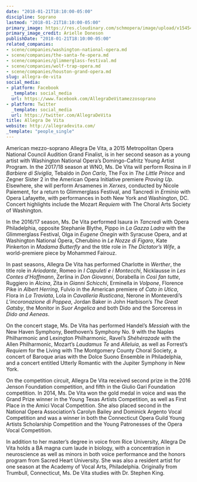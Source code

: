 ```yaml
---
date: "2018-01-21T18:10:00-05:00"
discipline: Soprano
lastmod: "2018-01-21T18:10:00-05:00"
primary_image: https://res.cloudinary.com/schmopera/image/upload/v1545409169/media/webhook-uploads/1516575924342/Allegra-WNO-Headshot-white.jpg.jpg
primary_image_credit: Arielle Doneson
publishDate: "2018-01-21T18:10:00-05:00"
related_companies:
- scene/companies/washington-national-opera.md
- scene/companies/the-santa-fe-opera.md
- scene/companies/glimmerglass-festival.md
- scene/companies/wolf-trap-opera.md
- scene/companies/houston-grand-opera.md
slug: allegra-de-vita
social_media:
- platform: Facebook
  _template: social_media
  url: https://www.facebook.com/AllegraDeVitamezzosoprano
- platform: Twitter
  _template: social_media
  url: https://twitter.com/AllegraDeVita
title: Allegra De Vita
website: http://allegradevita.com/
_template: "people_single"
---
```


American mezzo-soprano Allegra De Vita, a 2015 Metropolitan Opera National Council Audition Grand Finalist, is in her second season as a young artist with Washington National Opera’s Domingo-Cafritz Young Artist Program. In the 2017/18 season at WNO, Ms. De Vita will perform Rosina in *Il Barbiere di Siviglia*, Tebaldo in *Don Carlo*, The Fox in *The Little Prince* and Zegner Sister 2 in the American Opera Initiative premiere *Proving Up*. Elsewhere, she will perform Arsamenes in *Xerxes*, conducted by Nicole Paiement, for a return to Glimmerglass Festival, and Tancredi in *Erminio* with Opera Lafayette, with performances in both New York and Washington, DC. Concert highlights include the Mozart *Requiem* with The Choral Arts Society of Washington. 

In the 2016/17 season, Ms. De Vita performed Isaura in *Tancredi* with Opera Philadelphia, opposite Stephanie Blythe, Pippo in *La Gazza Ladra* with the Glimmerglass Festival, Olga in *Eugene Onegin* with Syracuse Opera, and at Washington National Opera, Cherubino in *Le Nozze di Figaro*, Kate Pinkerton in *Madama Butterfly* and the title role in *The Dictator’s Wife*, a world-premiere piece by Mohammed Fairouz. 

In past seasons, Allegra De Vita has performed Charlotte in *Werther*, the title role in *Ariodante*, Romeo in *I Capuleti e i Montecchi*, Nicklausse in *Les Contes d’Hoffmann*, Zerlina in *Don Giovanni*, Dorabella in *Così fan tutte*, Ruggiero in *Alcina*, Zita in *Gianni Schicchi*, Erminella in *Volpone*, Florence Pike in *Albert Herring*, Fulvio in the American premiere of *Cato in Utica*, Flora in *La Traviata*, Lola in *Cavalleria Rusticana*, Nerone in Monteverdi’s *L’incoronazione di Poppea*, Jordan Baker in John Harbison’s *The Great Gatsby*, the Monitor in *Suor Angelica* and both Dido and the Sorceress in *Dido and Aeneas*. 

On the concert stage, Ms. De Vita has performed Handel’s *Messiah* with the New Haven Symphony, Beethoven’s Symphony No. 9 with the Naples Philharmonic and Lexington Philharmonic, Ravel’s *Shéhérazade* with the Allen Philharmonic, Mozart’s *Laudamus Te* and *Alleluia*, as well as Forrest’s *Requiem* for the Living with The Montgomery County Choral Society, a concert of Baroque arias with the Dolce Suono Ensemble in Philadelphia, and a concert entitled Utterly Romantic with the Jupiter Symphony in New York. 

On the competition circuit, Allegra De Vita received second prize in the 2016 Jenson Foundation competition, and fifth in the Giulio Gari Foundation competition. In 2014, Ms. De Vita won the gold medal in voice and was the Grand Prize winner in the Young Texas Artists Competition, as well as First Place in the Amici Vocal Competition. She also placed second in the National Opera Association’s Carolyn Bailey and Dominick Argento Vocal Competition and was a winner in both the Connecticut Opera Guild Young Artists Scholarship Competition and the Young Patronesses of the Opera Vocal Competition. 

In addition to her master’s degree in voice from Rice University, Allegra De Vita holds a BA magna cum laude in biology, with a concentration in neuroscience as well as minors in both voice performance and the honors program from Sacred Heart University. She was also a resident artist for one season at the Academy of Vocal Arts, Philadelphia. Originally from Trumbull, Connecticut, Ms. De Vita studies with Dr. Stephen King.
